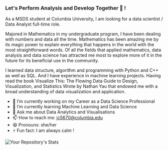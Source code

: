 ### Let's Perform Analysis and Develop Together 🥷 ! 

As a MSDS student at Columbia University, I am looking for a data scientist / Data Analyst full-time role. 

Majored in Mathematics in my undergraduate program, I have been dealing with numbers and data all the time. Mathematics has been amazing me by its magic power to explain everything that happens in the world with the most straightforward words. Of all the fields that applied mathematics, data analysis and data science has attracted me most to explore more of it in the future for its beneficial use in the community. 

I learned data structure, algorithm and programming with Python and C++ as well as SQL. And I have experience in machine learning projects. Having read the book Visualize This: The Flowing Data Guide to Design, Visualization, and Statistics Wrote by Nathan Yau that endowed me with a broad understanding of data visualization and application.

- 🔭 I’m currently working on my Career as a Data Science Professional
- 🌱 I’m currently learning Machine Learning and Data Science 
- 💬 Ask me about Data Analytics and Visualisations
- 📫 How to reach me: jc5670@columbia.edu
- 😄 Pronouns: she/her
- ⚡ Fun fact: I am always calm !

![Your Repository's Stats](https://github-readme-stats.vercel.app/api?username=Jiayuancui&show_icons=true)
